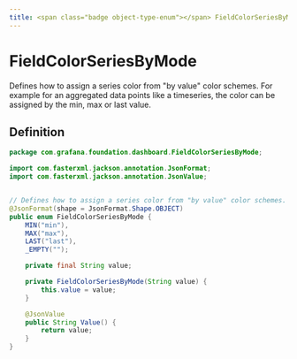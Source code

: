 ```yaml
---
title: <span class="badge object-type-enum"></span> FieldColorSeriesByMode
---
```

# <span class="badge object-type-enum"></span> FieldColorSeriesByMode

Defines how to assign a series color from "by value" color schemes. For example for an aggregated data points like a timeseries, the color can be assigned by the min, max or last value.

## Definition

```java
package com.grafana.foundation.dashboard.FieldColorSeriesByMode;

import com.fasterxml.jackson.annotation.JsonFormat;
import com.fasterxml.jackson.annotation.JsonValue;


// Defines how to assign a series color from "by value" color schemes. For example for an aggregated data points like a timeseries, the color can be assigned by the min, max or last value.
@JsonFormat(shape = JsonFormat.Shape.OBJECT)
public enum FieldColorSeriesByMode {
    MIN("min"),
    MAX("max"),
    LAST("last"),
    _EMPTY("");

    private final String value;

    private FieldColorSeriesByMode(String value) {
        this.value = value;
    }

    @JsonValue
    public String Value() {
        return value;
    }
}

```
